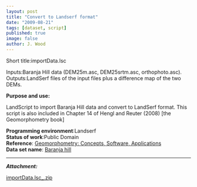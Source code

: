 ```yaml
---
layout: post
title: "Convert to Landserf format"
date: "2009-08-21"
tags: [dataset, script]
published: true
image: false
author: J. Wood
---
```


Short title:importData.lsc

Inputs:Baranja Hill data (DEM25m.asc, DEM25srtm.asc, orthophoto.asc).  
Outputs:LandSerf files of the input files plus a difference map of the two DEMs.

**Purpose and use:**

LandScript to import Baranja Hill data and convert to LandSerf format. This script is also included in Chapter 14 of Hengl and Reuter (2008) \[the Geomorphometry book\]

**Programming environment**:Landserf  
**Status of work**:Public Domain  
**Reference**:  [Geomorphometry: Concepts, Software, Applications](https://books.google.com.gi/books?id=u33ArNw4BacC&printsec=frontcover&source=gbs_book_other_versions_r&cad=4#v=onepage&q&f=false)  
**Data set name**:  [Baranja hill]({{site.baseurl}}/2020/06/30/baranja-hill)

* * *

**_Attachment:_**

[importData.lsc_.zip]({{site.baseurl}}/uploads/datasets/importData.lsc_.zip)







